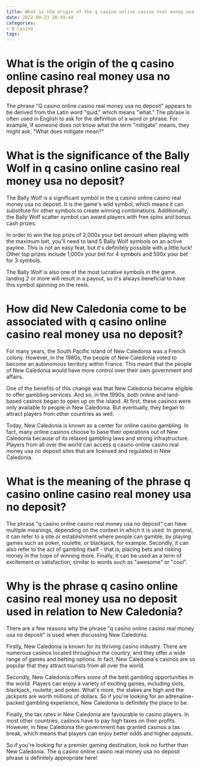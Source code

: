 ```yaml
---
title: What is the origin of the q casino online casino real money usa no deposit phrase
date: 2022-09-23 20:59:44
categories:
- Q Casino
tags:
---
```



#  What is the origin of the q casino online casino real money usa no deposit phrase?

The phrase "Q casino online casino real money usa no deposit" appears to be derived from the Latin word "quid," which means "what." The phrase is often used in English to ask for the definition of a word or phrase. For example, if someone does not know what the term "mitigate" means, they might ask, "What does mitigate mean?"

#  What is the significance of the Bally Wolf in q casino online casino real money usa no deposit?

The Bally Wolf is a significant symbol in the q casino online casino real money usa no deposit. It is the game's wild symbol, which means it can substitute for other symbols to create winning combinations. Additionally, the Bally Wolf scatter symbol can award players with free spins and bonus cash prizes.

In order to win the top prize of 2,000x your bet amount when playing with the maximum bet, you'll need to land 5 Bally Wolf symbols on an active payline. This is not an easy feat, but it's definitely possible with a little luck! Other top prizes include 1,000x your bet for 4 symbols and 500x your bet for 3 symbols.

The Bally Wolf is also one of the most lucrative symbols in the game. landing 2 or more will result in a payout, so it's always beneficial to have this symbol spinning on the reels.

#  How did New Caledonia come to be associated with q casino online casino real money usa no deposit?

For many years, the South Pacific island of New Caledonia was a French colony. However, in the 1980s, the people of New Caledonia voted to become an autonomous territory within France. This meant that the people of New Caledonia would have more control over their own government and affairs.

One of the benefits of this change was that New Caledonia became eligible to offer gambling services. And so, in the 1990s, both online and land-based casinos began to open up on the island. At first, these casinos were only available to people in New Caledonia. But eventually, they began to attract players from other countries as well.

Today, New Caledonia is known as a center for online casino gambling. In fact, many online casinos choose to base their operations out of New Caledonia because of its relaxed gambling laws and strong infrastructure. Players from all over the world can access q casino online casino real money usa no deposit sites that are licensed and regulated in New Caledonia.

#  What is the meaning of the phrase q casino online casino real money usa no deposit?

The phrase "q casino online casino real money usa no deposit" can have multiple meanings, depending on the context in which it is used. In general, it can refer to a site or establishment where people can gamble, by playing games such as poker, roulette, or blackjack, for example. Secondly, it can also refer to the act of gambling itself - that is, placing bets and risking money in the hope of winning more. Finally, it can be used as a term of excitement or satisfaction, similar to words such as "awesome" or "cool".

#  Why is the phrase q casino online casino real money usa no deposit used in relation to New Caledonia?

There are a few reasons why the phrase "q casino online casino real money usa no deposit" is used when discussing New Caledonia.

Firstly, New Caledonia is known for its thriving casino industry. There are numerous casinos located throughout the country, and they offer a wide range of games and betting options. In fact, New Caledonia's casinos are so popular that they attract tourists from all over the world.

Secondly, New Caledonia offers some of the best gambling opportunities in the world. Players can enjoy a variety of exciting games, including slots, blackjack, roulette, and poker. What's more, the stakes are high and the jackpots are worth millions of dollars. So if you're looking for an adrenaline-packed gambling experience, New Caledonia is definitely the place to be.

Finally, the tax rates in New Caledonia are favourable to casino players. In most other countries, casinos have to pay high taxes on their profits. However, in New Caledonia the government has granted casinos a tax break, which means that players can enjoy better odds and higher payouts.

So if you're looking for a premier gaming destination, look no further than New Caledonia. The q casino online casino real money usa no deposit phrase is definitely appropriate here!